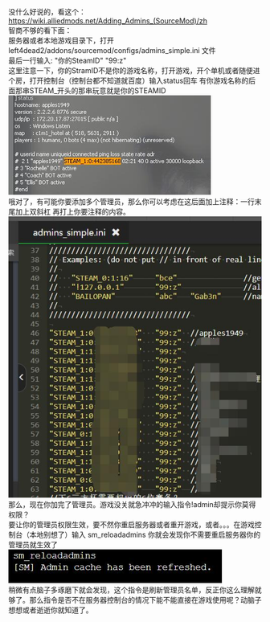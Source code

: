 没什么好说的，看这个：https://wiki.alliedmods.net/Adding_Admins_(SourceMod)/zh  
智商不够的看下面：  
服务器或者本地游戏目录下，打开left4dead2/addons/sourcemod/configs/admins_simple.ini 文件  
最后一行输入: "你的SteamID" "99:z"  
这里注意一下，你的StramID不是你的游戏名称，打开游戏，开个单机或者随便进个房，打开控制台（控制台都不知道就百度）输入status回车 有你游戏名称的后面那串STEAM_开头的那串玩意就是你的STEAMID  
![imgae](https://github.com/apples1949/L4D2PluginsEducation/blob/main/img/2.jpg)  
哦对了，有可能你要添加多个管理员，那么你可以考虑在这后面加上注释：一行末尾加上双斜杠 再打上你要注释的内容。  
![imgae](https://github.com/apples1949/L4D2PluginsEducation/blob/main/img/3.jpg)  
那么，现在你加完了管理员。游戏没关就急冲冲的输入指令!admin却提示你莫得权限？  
要让你的管理员权限生效，要不然你重启服务器或者重开游戏，或者。。。在游戏控制台（本地别想了）输入 sm_reloadadmins 你就会发现你不需要重启服务器你的管理员就生效了  
![imgae](https://github.com/apples1949/L4D2PluginsEducation/blob/main/img/4.jpg)  
稍微有点脑子多琢磨下就会发现，这个指令是刷新管理员名单，反正你这么理解就够了。那么指令是否不在服务器控制台的情况下能不能直接在游戏使用呢？动脑子想想或者逝逝你就知道了。  